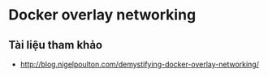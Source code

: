# Docker overlay networking



## Tài liệu tham khảo
- http://blog.nigelpoulton.com/demystifying-docker-overlay-networking/
